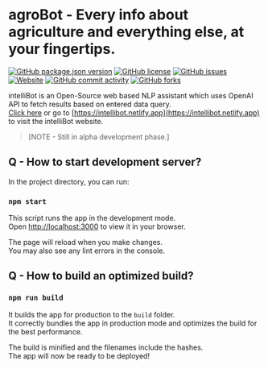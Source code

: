 # agroBot - Every info about agriculture and everything else, at your fingertips.

[![GitHub package.json version](https://img.shields.io/github/package-json/v/apidboy/intellibot?style=plastic)](https://github.com/ApidBoy/intelliBot)
[![GitHub license](https://img.shields.io/github/license/apidboy/intellibot?style=plastic)](https://github.com/ApidBoy/intelliBot/blob/main/LICENSE)
[![GitHub issues](https://img.shields.io/github/issues/apidboy/intellibot?style=plastic)](https://github.com/ApidBoy/intelliBot/issues)
[![Website](https://img.shields.io/website?down_color=red&down_message=down&style=plastic&up_color=green&up_message=up&url=https%3A%2F%2Fintellibot.netlify.app)](https://intellibot.netlify.app)
[![GitHub commit activity](https://img.shields.io/github/commit-activity/w/apidboy/intellibot?style=plastic)](https://github.com/ApidBoy/intelliBot)
[![GitHub forks](https://img.shields.io/github/forks/apidboy/intellibot?style=social)](https://github.com/ApidBoy/intelliBot)

intelliBot is an Open-Source web based NLP assistant which uses OpenAI API to fetch results based on entered data query. \
[Click here](https://intellibot.netlify.app) or go to [https://intellibot.netlify.app](https://intellibot.netlify.app) to visit the intelliBot website.

>[NOTE - Still in alpha development phase.]

## Q - How to start development server?

In the project directory, you can run:

### `npm start`

This script runs the app in the development mode.\
Open [http://localhost:3000](http://localhost:3000) to view it in your browser.

The page will reload when you make changes.\
You may also see any lint errors in the console.

## Q - How to build an optimized build?

### `npm run build`

It builds the app for production to the `build` folder.\
It correctly bundles the app in production mode and optimizes the build for the best performance.

The build is minified and the filenames include the hashes.\
The app will now be ready to be deployed!
